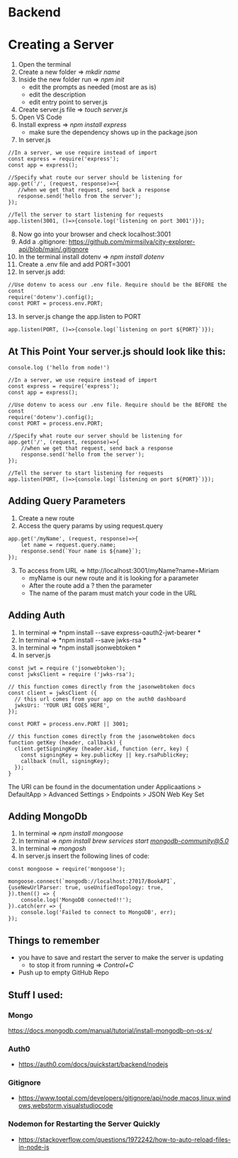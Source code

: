 # Backend

# Creating a Server
1. Open the terminal
2. Create a new folder => *mkdir name*
3. Inside the new folder run => *npm init*
    - edit the prompts as needed (most are as is)
    - edit the description
    - edit entry point to server.js
4. Create server.js file => *touch server.js*
5. Open VS Code
6. Install express => *npm install express*
    - make sure the dependency shows up in the package.json
7. In server.js
 ```
//In a server, we use require instead of import
const express = require('express');
const app = express();

//Specify what route our server should be listening for
app.get('/', (request, response)=>{
    //when we get that request, send back a response
    response.send('hello from the server');
});

//Tell the server to start listening for requests
app.listen(3001, ()=>{console.log('listening on port 3001')});

 ```

8. Now go into your browser and check localhost:3001
9. Add a .gitignore:  https://github.com/mirmsilva/city-explorer-api/blob/main/.gitignore
10. In the terminal install dotenv => *npm install dotenv*
11. Create a .env file and add PORT=3001
12. In server.js add:
```
//Use dotenv to acess our .env file. Require should be the BEFORE the const
require('dotenv').config();
const PORT = process.env.PORT;
```

13. In server.js change the app.listen to PORT
```
app.listen(PORT, ()=>{console.log(`listening on port ${PORT}`)});
```

## At This Point Your server.js should look like this:
```
console.log ('hello from node!')

//In a server, we use require instead of import
const express = require('express');
const app = express();

//Use dotenv to acess our .env file. Require should be the BEFORE the const
require('dotenv').config();
const PORT = process.env.PORT;

//Specify what route our server should be listening for
app.get('/', (request, response)=>{
    //when we get that request, send back a response
    response.send('hello from the server');
});

//Tell the server to start listening for requests
app.listen(PORT, ()=>{console.log(`listening on port ${PORT}`)});
```

## Adding Query Parameters
1. Create a new route
2. Access the query params by using request.query
```
app.get('/myName', (request, response)=>{
    let name = request.query.name;
    response.send(`Your name is ${name}`);
});
```
3. To access from URL => http://localhost:3001/myName?name=Miriam
    - myName is our new route and it is looking for a parameter
    - After the route add a ? then the parameter
    - The name of the param must match your code in the URL

## Adding Auth
1. In terminal => *npm install --save express-oauth2-jwt-bearer *
2. In terminal => *npm install --save jwks-rsa *
3. In terminal => *npm install jsonwebtoken *
4. In server.js
```
const jwt = require ('jsonwebtoken');
const jwksClient = require ('jwks-rsa');

// this function comes directly from the jasonwebtoken docs
const client = jwksClient ({
  // this url comes from your app on the auth0 dashboard
  jwksUri: 'YOUR URI GOES HERE',
});

const PORT = process.env.PORT || 3001;

// this function comes directly from the jasonwebtoken docs
function getKey (header, callback) {
  client.getSigningKey (header.kid, function (err, key) {
    const signingKey = key.publicKey || key.rsaPublicKey;
    callback (null, signingKey);
  });
}

```
The URI can be found in the documentation under Applicaations > DefaultApp > Advanced Settings > Endpoints > JSON Web Key Set

## Adding MongoDb
1. In terminal => *npm install mongoose*
2. In terminal => *npm install brew services start mongodb-community@5.0*
3. In terminal => *mongosh*
4. In server.js insert the following lines of code:
```
const mongoose = require('mongoose');

mongoose.connect(`mongodb://localhost:27017/BookAPI`, {useNewUrlParser: true, useUnifiedTopology: true,
}).then(() => {
    console.log('MongoDB connected!!');
}).catch(err => {
    console.log('Failed to connect to MongoDB', err);
});

```

## Things to remember
- you have to save and restart the server to make the server is updating
    - to stop it from running => *Control+C*
- Push up to empty GitHub Repo



## Stuff I used:
### Mongo
https://docs.mongodb.com/manual/tutorial/install-mongodb-on-os-x/

### Auth0
- https://auth0.com/docs/quickstart/backend/nodejs

### Gitignore
- https://www.toptal.com/developers/gitignore/api/node,macos,linux,windows,webstorm,visualstudiocode

### Nodemon for Restarting the Server Quickly
- https://stackoverflow.com/questions/1972242/how-to-auto-reload-files-in-node-js


